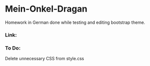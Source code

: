 # Mein-Onkel-Dragan
Homework in German done while testing and editing bootstrap theme.

### Link:


### To Do:
Delete unnecessary CSS from style.css
